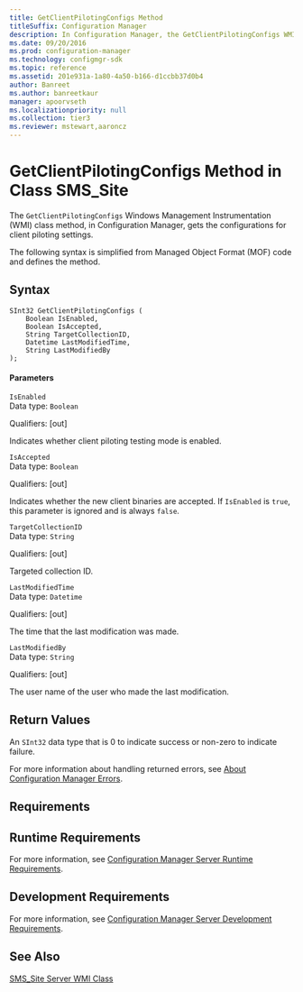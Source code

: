 ```yaml
---
title: GetClientPilotingConfigs Method
titleSuffix: Configuration Manager
description: In Configuration Manager, the GetClientPilotingConfigs WMI class method gets the configurations for client piloting settings.
ms.date: 09/20/2016
ms.prod: configuration-manager
ms.technology: configmgr-sdk
ms.topic: reference
ms.assetid: 201e931a-1a80-4a50-b166-d1ccbb37d0b4
author: Banreet
ms.author: banreetkaur
manager: apoorvseth
ms.localizationpriority: null
ms.collection: tier3
ms.reviewer: mstewart,aaroncz 
---
```

# GetClientPilotingConfigs Method in Class SMS_Site
The `GetClientPilotingConfigs` Windows Management Instrumentation (WMI) class method, in Configuration Manager, gets the configurations for client piloting settings.  

 The following syntax is simplified from Managed Object Format (MOF) code and defines the method.  

## Syntax  

```  
SInt32 GetClientPilotingConfigs (  
    Boolean IsEnabled,  
    Boolean IsAccepted,  
    String TargetCollectionID,  
    Datetime LastModifiedTime,  
    String LastModifiedBy  
);  

```  

#### Parameters  
 `IsEnabled`  
 Data type: `Boolean`  

 Qualifiers: [out]  

 Indicates whether client piloting testing mode is enabled.  

 `IsAccepted`  
 Data type: `Boolean`  

 Qualifiers: [out]  

 Indicates whether the new client binaries are accepted. If `IsEnabled` is `true`, this parameter is ignored and is always `false`.  

 `TargetCollectionID`  
 Data type: `String`  

 Qualifiers: [out]  

 Targeted collection ID.  

 `LastModifiedTime`  
 Data type: `Datetime`  

 Qualifiers: [out]  

 The time that the last modification was made.  

 `LastModifiedBy`  
 Data type: `String`  

 Qualifiers: [out]  

 The user name of the user who made the last modification.  

## Return Values  
 An `SInt32` data type that is 0 to indicate success or non-zero to indicate failure.  

 For more information about handling returned errors, see [About Configuration Manager Errors](../../../../../develop/core/understand/about-configuration-manager-errors.md).  

## Requirements  

## Runtime Requirements  
 For more information, see [Configuration Manager Server Runtime Requirements](../../../../../develop/core/reqs/server-runtime-requirements.md).  

## Development Requirements  
 For more information, see [Configuration Manager Server Development Requirements](../../../../../develop/core/reqs/server-development-requirements.md).  

## See Also  
 [SMS_Site Server WMI Class](../../../../../develop/reference/core/servers/configure/sms_site-server-wmi-class.md)
